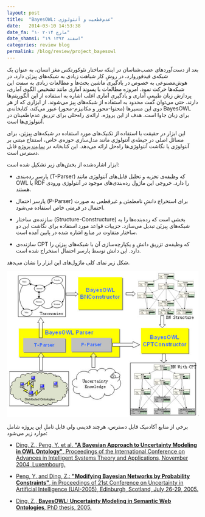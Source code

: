 ```yaml
---
layout: post
title:  "BayesOWL: عدم‌قطعیت و آنتولوژی"
date:   2014-03-10 14:53:38
date_fa: "۱۰ مارچ ۲۰۱۴"
date_shamsi: "۱۹ اسفند ۱۳۹۲"
categories: review blog
permalink: /blog/review/project_bayesowl
---
```

بعد از دست‌آوردهای عصب‌شناسان در اینکه ساختار نئوکورتکس مغز انسان، به عنوان یک شبکه‌ی فیدفوروارد، در روشِ کار شباهت زیادی به شبکه‌های بِیزیَن دارد، در هوش‌مصنوعی به خصوص در یادگیری ماشین بحث‌ها و مطالعات زیادی به سمت این شبکه‌ها حرکت نمود. امروزه مطالعات با پسوند آماری مانند تشخیص الگوی آماری، پردازش زبان طبیعیِ آماری و یادگیریِ آماری اغلب اشاره به استفاده از این الگوریتم‌ها دارند. حتی می‌توان گفت محدود به استفاده از شبکه‌های بِیز می‌شوند. از ابزاری که از هر دوی این مسیرها (محتوا-محور و مکانیزم-محور) عبور می‌کند، کتابخانه‌ی BayesOWL برای زبان جاوا است. هدف از این پروژه، ارائه‌ی راه‌حلی برای تزریق عدم‌اطمینان در آنتولوژی‌ها است.

این ابزار در حقیقت با استفاده از تکنیک‌های مورد استفاده در شبکه‌های بِیزیَن، برای مسائل اصلی در حیطه‌ی آنتولوژی مانند مدل‌سازی حوزه‌ی خاص، استنتاج مبتنی بر آنتولوژی یا نگاشت آنتولوژی‌ها راه‌حل ارائه می‌دهد. این کتابخانه در [سایت پروژه](http://www.csee.umbc.edu/~ypeng/BayesOWL/index.html)‌ قابل دسترس است.

ابزار اشاره‌شده از بخش‌های زیر تشکیل شده است:

- پارسرِ رده‌بندی (T-Parser) که وظیفه‌ی تجزیه و تحلیل فایل‌های آنتولوژی مانند OWL یا RDF را دارد. خروجی این ماژول رده‌بندی‌های موجود در آنتولوژی ورودی هستند.

- پارسر احتمال (P-Parser) برای استخراج دانشِ نامطمئن و غیرقطعی به صورت احتمال در فرمتی خاص استفاده می‌شود.

- سازنده‌ی ساختار (Structure-Constructure) بخشی است که رده‌بنده‌ها را به شبکه‌های بِیزیَن تبدیل می‌سازد. جزییات قواعد مورد استفاده برای نگاشت این دو ساختار متفاوت در منابع اشاره شده در پایین آمده است.

- سازنده‌ی CPT که وظیفه‌ی تزریق دانش و یکپارچه‌سازی آن با شبکه‌های بِیزیَن را دارد. این دانش توسط پارسر احتمال استخراج شده است.

شکل زیر نمای کلی ماژول‌های این ابزار را نشان می‌دهد.

![معماری ابزار BayesOWL](/images/bayesowl_arch.jpg)

برخی از منابع آکادمیک قابل دسترس، هرچند قدیمی ولی قابل تاملِ این پروژه شامل موارد زیر می‌شود:


- [Ding, Z., Peng, Y. et al. **"A Bayesian Approach to Uncertainty Modeling in OWL Ontology"**, Proceedings of the International Conference on Advances in Intelligent Systems Theory and Applications, November 2004, Luxembourg.](http://www.csee.umbc.edu/~ypeng/BayesOWL/papers/ICAISTA04.pdf)

- [Peng, Y. and Ding, Z.: **"Modifying Bayesian Networks by Probability Constraints"**, in Proceedings of 21st Conference on Uncertainty in Artificial Intelligence (UAI-2005), Edinburgh, Scotland, July 26-29, 2005.](http://www.csee.umbc.edu/~ypeng/BayesOWL/papers/UAI05.pdf)

- [Ding, Z., **BayesOWL: Uncertainty Modeling in Semantic Web Ontologies**, PhD thesis, 2005.](http://www.csee.umbc.edu/~ypeng/BayesOWL/papers/Ding_Thesis.pdf)
